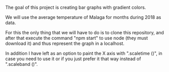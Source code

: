 The goal of this project is creating bar graphs with gradient colors.

We will use the average temperature of Malaga for months during 2018 as data.

For this the only thing that we will have to do is to clone this repository, 
and after that execute the command "npm start" to use node (they must download it) 
and thus represent the graph in a localhost.

In addition I have left as an option to paint the X axis with ".scaletime ()",
 in case you need to use it or if you just prefer it that way instead of ".scaleband ()".
